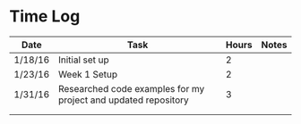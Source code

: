 # Time Log

| Date | Task | Hours | Notes|
|------|------|-------|------|
| 1/18/16| Initial set up | 2 | |
| 1/23/16 | Week 1 Setup   | 2  |   | 
| 1/31/16 | Researched code examples for my project and updated repository| 3 | |
|  | |  | |
| | |  | |
